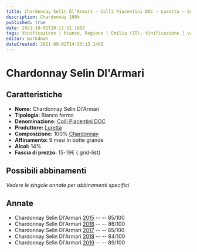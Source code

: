 ```yaml
---
title: Chardonnay Selìn Dl'Armari – Colli Piacentini DOC – Luretta – Emilia (IT) – 15-19€ – 2★-3★
description: Chardonnay 100%
published: true
date: 2021-10-01T20:11:51.188Z
tags: Vinificazione | bianco, Regione | Emilia (IT), Vinificazione | varietale, Vinificazione | fermo, Valutazioni | 3 stelle, Vitigni | Chardonnay, Prezzi | 15-19€
editor: markdown
dateCreated: 2021-09-02T14:33:13.149Z
---
```


# Chardonnay Selìn Dl'Armari

## Caratteristiche
- **Nome:** Chardonnay Selìn Dl'Armari
- **Tipologia:** Bianco fermo
- **Denominazione:** [Colli Piacentini DOC](/denominazioni/Italia/Emilia/DOC-Colli-Piacentini)
- **Produttore:** [Luretta](/produttori/Italia/Emilia/Luretta) 
- **Composizione:** 100% [Chardonnay](/vitigni/Francia/bacca-bianca/chardonnay)
- **Affinamento:** 9 mesi in botte grande
- **Alcol:** 14%
- **Fascia di prezzo:** 15-19€
{.grid-list}



## Possibili abbinamenti
*Vedere le singole annate per abbinamenti specifici*

## Annate
- Chardonnay Selìn Dl'Armari [2015](/vini/Italia/Emilia/Luretta/Chardonnay-Selin-Dl-Armari/2015) -- <span class="star-3"></span> -- 85/100
- Chardonnay Selìn Dl'Armari [2016](/vini/Italia/Emilia/Luretta/Chardonnay-Selin-Dl-Armari/2016) -- <span class="star-3"></span> -- 86/100
- Chardonnay Selìn Dl'Armari [2017](/vini/Italia/Emilia/Luretta/Chardonnay-Selin-Dl-Armari/2017) -- <span class="star-3"></span> -- 85/100
- Chardonnay Selìn Dl'Armari [2018](/vini/Italia/Emilia/Luretta/Chardonnay-Selin-Dl-Armari/2018) -- <span class="star-2"></span> -- 84/100
- Chardonnay Selìn Dl'Armari [2019](/vini/Italia/Emilia/Luretta/Chardonnay-Selin-Dl-Armari/2019) -- <span class="star-3"></span> -- 89/100


